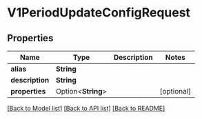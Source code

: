 # V1PeriodUpdateConfigRequest

## Properties

Name | Type | Description | Notes
------------ | ------------- | ------------- | -------------
**alias** | **String** |  | 
**description** | **String** |  | 
**properties** | Option<**String**> |  | [optional]

[[Back to Model list]](../README.md#documentation-for-models) [[Back to API list]](../README.md#documentation-for-api-endpoints) [[Back to README]](../README.md)


